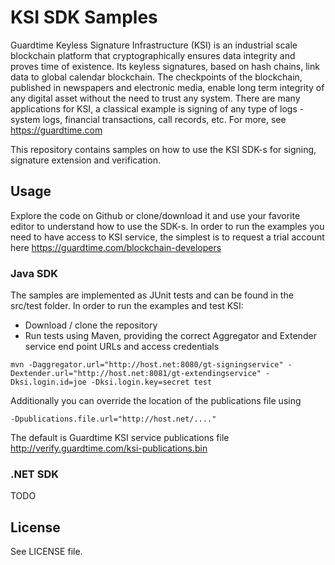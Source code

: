 # KSI SDK Samples
Guardtime Keyless Signature Infrastructure (KSI) is an industrial scale blockchain platform that cryptographically ensures data integrity and proves time of existence. Its keyless signatures, based on hash chains, link data to global calendar blockchain. The checkpoints of the blockchain, published in newspapers and electronic media, enable long term integrity of any digital asset without the need to trust any system. There are many applications for KSI, a classical example is signing of any type of logs - system logs, financial transactions, call records, etc. For more, see https://guardtime.com

This repository contains samples on how to use the KSI SDK-s for signing, signature extension and verification.
## Usage
Explore the code on Github or clone/download it and use your favorite editor to understand how to use the SDK-s. In order to run the examples you need to have access to KSI service, the simplest is to request a trial account here https://guardtime.com/blockchain-developers

### Java SDK
The samples are implemented as JUnit tests and can be found in the src/test folder. In order to run the examples and test KSI:
 - Download / clone the repository
 - Run tests using Maven, providing the correct Aggregator and Extender service end point URLs and access credentials

```
mvn -Daggregator.url="http://host.net:8080/gt-signingservice" -Dextender.url="http://host.net:8081/gt-extendingservice" -Dksi.login.id=joe -Dksi.login.key=secret test
```

Additionally you can override the location of the publications file using 
```
-Dpublications.file.url="http://host.net/...."
```
The default is Guardtime KSI service publications file http://verify.guardtime.com/ksi-publications.bin

### .NET SDK
TODO

## License
See LICENSE file.